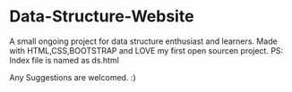 # Data-Structure-Website
A small ongoing project for data structure enthusiast and learners.
Made with HTML,CSS,BOOTSTRAP and LOVE
my first open sourcen project.
PS: Index file is named as ds.html

Any Suggestions are welcomed. :)
